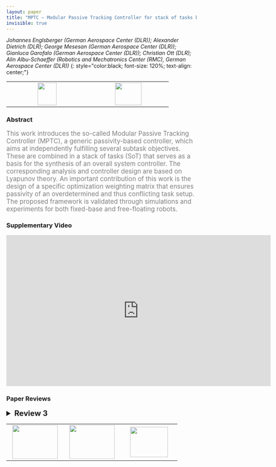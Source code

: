 ```yaml
---
layout: paper
title: "MPTC – Modular Passive Tracking Controller for stack of tasks based control frameworks"
invisible: true
---
```

*Johannes Englsberger (German Aerospace Center (DLR)); Alexander Dietrich (DLR); George Mesesan (German Aerospace Center (DLR)); Gianluca Garofalo (German Aerospace Center (DLR)); Christian Ott (DLR); Alin  Albu-Schaeffer (Robotics and Mechatronics Center (RMC), German Aerospace Center (DLR))*
{: style="color:black; font-size: 120%; text-align: center;"}

<table width="20%"> <tr>
<td style="width: 20%; text-align: center;"><a href="http://www.roboticsproceedings.org/rss16/p077.pdf"><img src="{{ site.baseurl }}/images/paper_link.png"
width = "50"  height = "60"/> </a> </td>

<td style="width: 20%; text-align: center;"><a href="nan"><img src="{{ site.baseurl }}/images/pheedloop_link.png"
width = "70"  height = "60"/> </a> </td>

</tr></table>

### Abstract
<html><p style="color:gray; font-size: 120%; text-align: justified;">
This work introduces the so-called Modular Passive Tracking Controller (MPTC), a generic passivity-based controller, which aims at independently fulfilling several subtask objectives. These are combined in a stack of tasks (SoT) that serves as a basis for the synthesis of an overall system controller. The corresponding analysis and controller design are based on Lyapunov theory. An important contribution of this work is the design of a specific optimization weighting matrix that ensures passivity of an overdetermined and thus conflicting task setup. The proposed framework is validated through simulations and experiments for both fixed-base and free-floating robots. 
</p></html>

### Supplementary Video
<iframe width="700" height="400" src="https://www.youtube.com/embed/WdF9UQK8aIo " frameborder="0" allow="accelerometer; autoplay; encrypted-media; gyroscope; picture-in-picture" allowfullscreen></iframe>

### Paper Reviews
<details><summary style="font-size:20px;"><b> Review 3</b></summary>
<p style="color:gray; font-size: 120%; text-align: justified;">
The paper describes a control approach for fixed and floating base articulated robotsbuilding on a hierarchical control structure composed of multiple tasks.It reuses concepts from passivity based task space control formulations together with adeliberately chosen weighing matrix to maintain passivity of the complete hierarchicalcontrol framework. The paper addresses different use cases of fully actuated fixed basedrobots, underactuated robots and robots with constraint actuation. II.C.:"For such cases, further analysis may become necessary."It is not entirely clear what this sentence should tell the reader.Is the stability in the regulation case (unexpected perturbations) completely outof the scope of this paper? Then this should be clearly stated.III.B.:Eqn 26: Why are there weights for the different V_k or how are these weights defined?        They seem to be the same as the task weights, is there a reason for this?III.D.:Eqn 39: If the conflict resolution is time variant, does this still work? One stylistic remark: use less emph or italic text, this does not increase readability.
</p> </details>

<table width="100%"><tr><td style="width: 30%; text-align: center;"><a href="{{ site.baseurl }}/program/papers/76"> <img src="{{ site.baseurl }}/images/previous_icon.png" width = "120"  height = "90"/> </a> </td>

<td style="width: 30%; text-align: center;"><a href="{{ site.baseurl }}/program/papers"> <img src="{{ site.baseurl }}/images/overview_icon.png" width = "120"  height = "90"/> </a> </td> 

<td style="width: 30%; text-align: center;"><a href="{{ site.baseurl }}/program/papers/78"> <img src="{{ site.baseurl }}/images/next_icon.png" width = "100"  height = "80"/> </a> </td> 

</tr></table>


